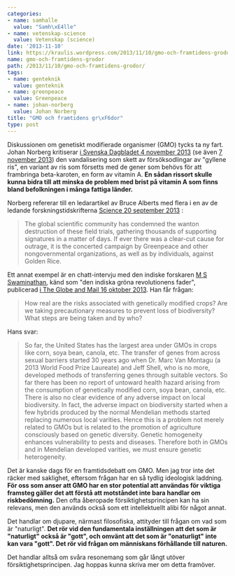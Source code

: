 ```yaml
---
categories:
- name: samhalle
  value: "Samh\xE4lle"
- name: vetenskap-science
  value: Vetenskap (science)
date: '2013-11-10'
link: https://kraulis.wordpress.com/2013/11/10/gmo-och-framtidens-grodor/
name: gmo-och-framtidens-grodor
path: /2013/11/10/gmo-och-framtidens-grodor/
tags:
- name: genteknik
  value: genteknik
- name: greenpeace
  value: Greenpeace
- name: johan-norberg
  value: Johan Norberg
title: "GMO och framtidens gr\xF6dor"
type: post
---
```

Diskussionen om genetiskt modifierade organismer (GMO) tycks ta ny fart. Johan Norberg kritiserar [i Svenska Dagbladet 4 november 2013](http://www.svd.se/opinion/ledarsidan/saboterar-odlingar-med-gmo-grodor_8686736.svd) (se även [7 november 2013](http://www.svd.se/opinion/ledarsidan/mansklig-utveckling-maste-vara-viktigare-an-teknikmotstand_8699686.svd)) den vandalisering som skett av försöksodlingar av "gyllene ris", en variant  av ris som försetts med de gener som behövs för att frambringa beta-karoten, en form av vitamin A. **En sådan rissort skulle kunna bidra till att minska de problem med brist på vitamin A som finns bland befolkningen i många fattiga länder.**



Norberg refererar till en ledarartikel av Bruce Alberts med flera i en av de ledande forskningstidskrifterna [Science 20 september 2013](http://www.sciencemag.org/content/341/6152/1320.full?sid=d2e9ab9c-c3c5-48ce-9d56-240644d0a835) :

> The global scientific community has condemned the wanton destruction of these field trials, gathering thousands of supporting signatures in a matter of days. If ever there was a clear-cut cause for outrage, it is the concerted campaign by Greenpeace and other nongovernmental organizations, as well as by individuals, against Golden Rice.

Ett annat exempel är en chatt-intervju med den indiske forskaren [M S Swaminathan](http://en.wikipedia.org/wiki/M._S._Swaminathan), känd som "den indiska gröna revolutionens fader", publicerad [i The Globe and Mail 16 oktober 2013](http://www.theglobeandmail.com/globe-debate/live-wed-oct-16-at-noon-et-chat-with-the-father-of-indias-green-revolution/article14868499/). Han får frågan:

> How real are the risks associated with genetically modified crops? Are we taking precautionary measures to prevent loss of biodiversity? What steps are being taken and by who?

Hans svar:

> So far, the United States has the largest area under GMOs in crops like corn, soya bean, canola, etc. The transfer of genes from across sexual barriers started 30 years ago when Dr. Marc Van Montagu (a 2013 World Food Prize Laureate) and Jeff Shell, who is no more, developed methods of transferring genes through suitable vectors. So far there has been no report of untoward health hazard arising from the consumption of genetically modified corn, soya bean, canola, etc. There is also no clear evidence of any adverse impact on local biodiversity. In fact, the adverse impact on biodiversity started when a few hybrids produced by the normal Mendelian methods started replacing numerous local varities. Hence this is a problem not merely related to GMOs but is related to the promotion of agriculture consciously based on genetic diversity. Genetic homogeneity enhances vulnerability to pests and diseases. Therefore both in GMOs and in Mendelian developed varities, we must ensure genetic heterogeneity.

Det är kanske dags för en framtidsdebatt om GMO. Men jag tror inte det räcker med saklighet, eftersom frågan har en så tydlig ideologisk laddning. **För oss som anser att GMO har en stor potential att användas för viktiga framsteg gäller det att förstå att motståndet inte bara handlar om riskbedömning.** Den ofta åberopade försiktighetsprincipen kan ha sin relevans, men den används också som ett intellektuellt alibi för något annat.

Det handlar om djupare, närmast filosofiska, attityder till frågan om vad som är "naturligt". **Det rör vid den fundamentala inställningen att det som är "naturligt" också är "gott", och omvänt att det som är "onaturligt" inte kan vara "gott". Det rör vid frågan om människans förhållande till naturen.** 

Det handlar alltså om svåra resonemang som går långt utöver försiktighetsprincipen. Jag hoppas kunna skriva mer om detta framöver.

